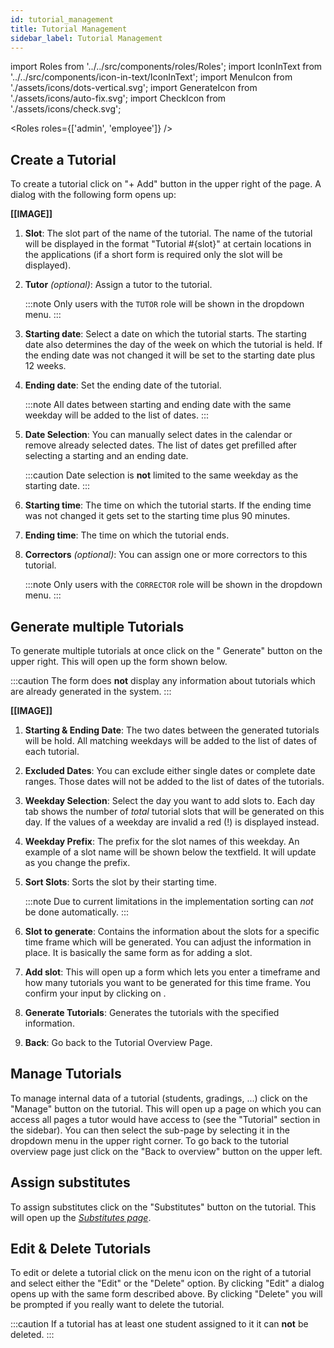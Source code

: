 ```yaml
---
id: tutorial_management
title: Tutorial Management
sidebar_label: Tutorial Management
---
```


import Roles from '../../src/components/roles/Roles';
import IconInText from '../../src/components/icon-in-text/IconInText';
import MenuIcon from './assets/icons/dots-vertical.svg';
import GenerateIcon from './assets/icons/auto-fix.svg';
import CheckIcon from './assets/icons/check.svg';

<Roles roles={['admin', 'employee']} />

## Create a Tutorial

To create a tutorial click on "+ Add" button in the upper right of the page. A dialog with the following form opens up:

<!-- TODO: IMAGE -->

**[[IMAGE]]**

1. **Slot**: The slot part of the name of the tutorial. The name of the tutorial will be displayed in the format "Tutorial #{slot}" at certain locations in the applications (if a short form is required only the slot will be displayed).

1. **Tutor** _(optional)_: Assign a tutor to the tutorial.

   :::note
   Only users with the `TUTOR` role will be shown in the dropdown menu.
   :::

1. **Starting date**: Select a date on which the tutorial starts. The starting date also determines the day of the week on which the tutorial is held. If the ending date was not changed it will be set to the starting date plus 12 weeks.

1. **Ending date**: Set the ending date of the tutorial.

   :::note
   All dates between starting and ending date with the same weekday will be added to the list of dates.
   :::

1. **Date Selection**: You can manually select dates in the calendar or remove already selected dates. The list of dates get prefilled after selecting a starting and an ending date.

   :::caution
   Date selection is **not** limited to the same weekday as the starting date.
   :::

1. **Starting time**: The time on which the tutorial starts. If the ending time was not changed it gets set to the starting time plus 90 minutes.

1. **Ending time**: The time on which the tutorial ends.

1. **Correctors** _(optional)_: You can assign one or more correctors to this tutorial.

   :::note
   Only users with the `CORRECTOR` role will be shown in the dropdown menu.
   :::

## Generate multiple Tutorials

To generate multiple tutorials at once click on the "<IconInText icon={GenerateIcon} /> Generate" button on the upper right. This will open up the form shown below.

:::caution
The form does **not** display any information about tutorials which are already generated in the system.
:::

<!-- TODO: IMAGE -->

**[[IMAGE]]**

1. **Starting & Ending Date**: The two dates between the generated tutorials will be hold. All matching weekdays will be added to the list of dates of each tutorial.

1. **Excluded Dates**: You can exclude either single dates or complete date ranges. Those dates will not be added to the list of dates of the tutorials.

1. **Weekday Selection**: Select the day you want to add slots to. Each day tab shows the number of _total_ tutorial slots that will be generated on this day. If the values of a weekday are invalid a red (!) is displayed instead.

1. **Weekday Prefix**: The prefix for the slot names of this weekday. An example of a slot name will be shown below the textfield. It will update as you change the prefix.

1. **Sort Slots**: Sorts the slot by their starting time.

   :::note
   Due to current limitations in the implementation sorting can _not_ be done automatically.
   :::

1. **Slot to generate**: Contains the information about the slots for a specific time frame which will be generated. You can adjust the information in place. It is basically the same form as for adding a slot.

1. **Add slot**: This will open up a form which lets you enter a timeframe and how many tutorials you want to be generated for this time frame. You confirm your input by clicking on <IconInText icon={CheckIcon} />.

1. **Generate Tutorials**: Generates the tutorials with the specified information.

1. **Back**: Go back to the Tutorial Overview Page.

## Manage Tutorials

To manage internal data of a tutorial (students, gradings, ...) click on the "Manage" button on the tutorial. This will open up a page on which you can access all pages a tutor would have access to (see the "Tutorial" section in the sidebar). You can then select the sub-page by selecting it in the dropdown menu in the upper right corner. To go back to the tutorial overview page just click on the "Back to overview" button on the upper left.

## Assign substitutes

To assign substitutes click on the "Substitutes" button on the tutorial. This will open up the [_Substitutes page_](./substitutes).

## Edit & Delete Tutorials

To edit or delete a tutorial click on the menu icon <IconInText icon={MenuIcon} /> on the right of a tutorial and select either the "Edit" or the "Delete" option. By clicking "Edit" a dialog opens up with the same form described above. By clicking "Delete" you will be prompted if you really want to delete the tutorial.

:::caution
If a tutorial has at least one student assigned to it it can **not** be deleted.
:::

